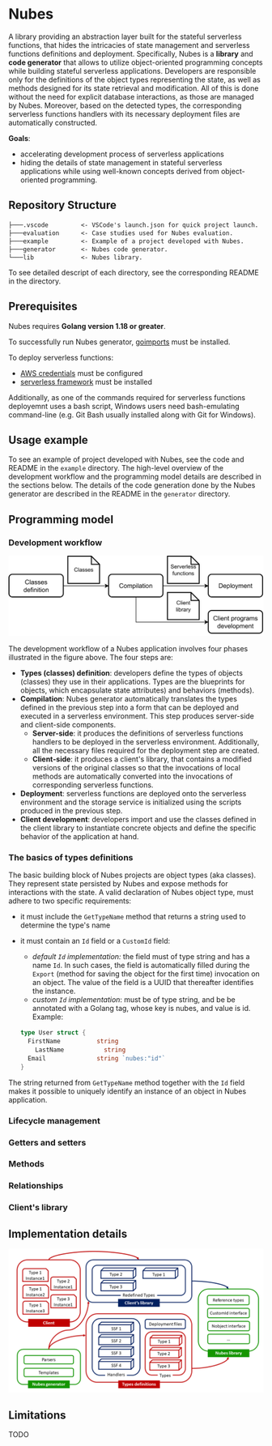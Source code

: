 # Nubes

A library providing an abstraction layer built for the stateful serverless functions, that hides the intricacies of state management and serverless functions definitions and deployment. Specifically, Nubes is a **library** and **code generator** that allows to utilize object-oriented programming concepts while building stateful serverless applications. Developers are responsible only for the definitions of the object types representing the state, as well as methods designed for its state retrieval and modification. All of this is done without the need for explicit database interactions, as those are managed by Nubes. Moreover, based on the detected types, the corresponding serverless functions handlers with its necessary deployment files are automatically constructed.

**Goals**:

- accelerating development process of serverless applications
- hiding the details of state management in stateful serverless applications
  while using well-known concepts derived from object-oriented programming.

## Repository Structure

```none
├───.vscode         <- VSCode's launch.json for quick project launch.
├───evaluation      <- Case studies used for Nubes evaluation.
├───example         <- Example of a project developed with Nubes.
├───generator       <- Nubes code generator.
└───lib             <- Nubes library.
```

To see detailed descript of each directory, see the corresponding README in the directory.

## Prerequisites

Nubes requires **Golang version 1.18 or greater**.

To successfully run Nubes generator, [goimports](https://pkg.go.dev/golang.org/x/tools/cmd/goimports) must be installed.

To deploy serverless functions:

- [AWS credentials](https://docs.aws.amazon.com/cli/latest/userguide/cli-configure-quickstart.html) must be configured
- [serverless framework](https://www.serverless.com/framework/docs/getting-started) must be installed

Additionally, as one of the commands required for serverless functions deployemnt uses a bash script, Windows users need bash-emulating command-line (e.g. Git Bash usually installed along with Git for Windows).

## Usage example

To see an example of project developed with Nubes, see the code and README in the `example` directory. The high-level overview of the development workflow and the programming model details are described in the sections below. The details of the code generation done by the Nubes generator are described in the README in the `generator` directory.

## Programming model

### Development workflow

![Nubes Workflow](images/nubes_workflow.png)

The development workflow of a Nubes application involves four phases illustrated in the figure above. The four steps are:

- **Types (classes) definition**: developers define the types of objects (classes) they use in their applications. Types are the blueprints for objects, which encapsulate state attributes) and behaviors (methods).
- **Compilation**: Nubes generator automatically translates
the types defined in the previous step into a form that can be deployed and executed in a serverless environment. This step produces server-side and client-side components.
  - **Server-side**: it produces the definitions of serverless functions handlers to be deployed in the serverless environment. Additionally, all the necessary files required for the deployment step are created.
  - **Client-side**: it produces a client's library, that contains a modified versions of the original classes so that the invocations of local methods are automatically converted into the invocations of corresponding serverless functions.
- **Deployment**: serverless functions are deployed onto the serverless environment and the storage service is initialized using the scripts produced in the previous step.
- **Client development**: developers import and use the classes defined in the client library to instantiate concrete objects and define the specific behavior of the application at hand.

### The basics of types definitions

The basic building block of Nubes projects are object types (aka classes). They represent state persisted by Nubes and expose methods for interactions with the state. A valid declaration of Nubes object type, must adhere to two specific requirements:

- it must include the `GetTypeName` method that returns a string used to determine the type's name
- it must contain an `Id` field or a `CustomId` field:
  - *default `Id` implementation:* the field must of type string and has a name `Id`.  In such cases, the field is automatically filled during the `Export` (method for saving the object for the first time) invocation on an object. The value of the field is a UUID that thereafter identifies the instance.
  - *custom `Id` implementation*: must be of type string, and be be annotated with a Golang tag, whose key is nubes, and value is id.
  Example:

  ```Go
  type User struct {
    FirstName          string
	  LastName           string
    Email              string `nubes:"id"`
  }
  ```

The string returned from `GetTypeName` method together with the `Id` field makes it possible to uniquely identify an instance of an object in Nubes application.

### Lifecycle management

### Getters and setters

### Methods

### Relationships

### Client's library

## Implementation details

![Nubes Overview](images/nubes-overview.png)

## Limitations

TODO